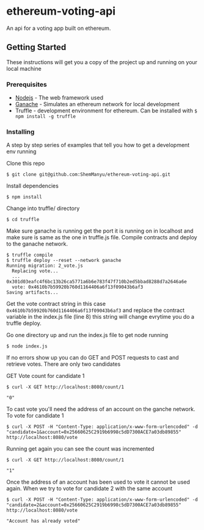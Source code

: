 # ethereum-voting-api
An api for a voting app built on ethereum.

## Getting Started

These instructions will get you a copy of the project up and running on your local machine

### Prerequisites

* [Nodejs](https://nodejs.org/en/) - The web framework used
* [Ganache](https://github.com/trufflesuite/ganache) - Simulates an ethereum network for local development
* Truffle - development environment for ethereum. Can be installed with
      ```
      $ npm install -g truffle
      ```

### Installing

A step by step series of examples that tell you how to get a development env running

Clone this repo

```
$ git clone git@github.com:ShemManyu/ethereum-voting-api.git
```

Install dependencies

```
$ npm install
```
Change into truffle/ directory
```
$ cd truffle
```
Make sure ganache is running get the port it is running on in localhost and make sure is same as the one in truffle.js file.
Compile contracts and deploy to the ganache network.
```
$ truffle compile
$ truffle deploy --reset --network ganache
Running migration: 2_vote.js
  Replacing vote...
  ... 0x301d03eafc4f6bc13b26ca5771a6b6e783f47f710b2ed5bbad8288d7a2646a6e
  vote: 0x4610b7b59920b760d1164406a6f13f09043b6af3
Saving artifacts...

```
Get the vote contract string in this case``` 0x4610b7b59920b760d1164406a6f13f09043b6af3``` and replace the contract variable in the index.js file
(line 8) this string will change evrytime you do a truffle deploy.

Go one directory up and run the index.js file to get node running

```
$ node index.js
```
If no errors show up you can do GET and POST requests to cast and retrieve votes. There are only two candidates

GET Vote count for candidate 1

```
$ curl -X GET http://localhost:8080/count/1

"0"
```
To cast vote you'll need the address of an account on the ganche network.
To vote for candidate 1
```
$ curl -X POST -H "Content-Type: application/x-www-form-urlencoded" -d "candidate=1&account=0x25660625C2919b6998c5dD7300ACE7a03db89855" http://localhost:8080/vote 
```
Running get again you can see the count was incremented

```
$ curl -X GET http://localhost:8080/count/1

"1"
```

Once the address of an account has been used to vote it cannot be used again.
When we try to vote for candidate 2 with the same account

```
$ curl -X POST -H "Content-Type: application/x-www-form-urlencoded" -d "candidate=2&account=0x25660625C2919b6998c5dD7300ACE7a03db89855" http://localhost:8080/vote 

"Account has already voted"
```
